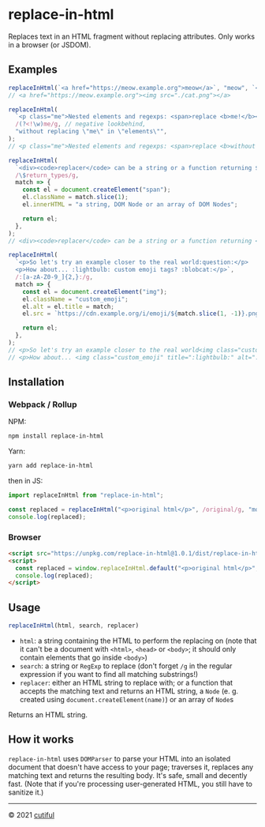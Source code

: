# replace-in-html
Replaces text in an HTML fragment without replacing attributes. Only works in a
browser (or JSDOM).

## Examples
```js
replaceInHtml(`<a href="https://meow.example.org">meow</a>`, "meow", `<img src="./cat.png">`);
// <a href="https://meow.example.org"><img src="./cat.png"></a>

replaceInHtml(
  `<p class="me">Nested elements and regexps: <span>replace <b>me!</b></span> <span>and me!</span></p>`,
  /(?<!\w)me/g, // negative lookbehind,
  "without replacing \"me\" in \"elements\"",
);
// <p class="me">Nested elements and regexps: <span>replace <b>without replacing "me" in "elements"!</b></span> <span>and without replacing "me" in "elements"!</span></p>

replaceInHtml(
  `<div><code>replacer</code> can be a string or a function returning $return_types</div>`,
  /\$return_types/g,
  match => {
    const el = document.createElement("span");
    el.className = match.slice(1);
    el.innerHTML = "a string, DOM Node or an array of DOM Nodes";

    return el;
  },
);
// <div><code>replacer</code> can be a string or a function returning <span class="return_types">a string, DOM Node or an array of DOM Nodes</span></div>

replaceInHtml(
  `<p>So let's try an example closer to the real world:question:</p>
  <p>How about... :lightbulb: custom emoji tags? :blobcat:</p>`,
  /:[a-zA-Z0-9_]{2,}:/g,
  match => {
    const el = document.createElement("img");
    el.className = "custom_emoji";
    el.alt = el.title = match;
    el.src = `https://cdn.example.org/i/emoji/${match.slice(1, -1)}.png`;

    return el;
  },
);
// <p>So let's try an example closer to the real world<img class="custom_emoji" title=":question:" alt=":question:" src="https://cdn.example.org/i/emoji/question.png"></p>
// <p>How about... <img class="custom_emoji" title=":lightbulb:" alt=":lightbulb:" src="https://cdn.example.org/i/emoji/lightbulb.png"> custom emoji tags? <img class="custom_emoji" title=":blobcat:" alt=":blobcat:" src="https://cdn.example.org/i/emoji/blobcat.png"></p>
```

## Installation
### Webpack / Rollup
NPM:
```sh
npm install replace-in-html
```

Yarn:
```sh
yarn add replace-in-html
```

then in JS:
```js
import replaceInHtml from "replace-in-html";

const replaced = replaceInHtml("<p>original html</p>", /original/g, "modified");
console.log(replaced);
```

### Browser
```html
<script src="https://unpkg.com/replace-in-html@1.0.1/dist/replace-in-html.js"></script>
<script>
  const replaced = window.replaceInHtml.default("<p>original html</p>", /original/g, "modified");
  console.log(replaced);
</script>
```

## Usage
```js
replaceInHtml(html, search, replacer)
```

- `html`: a string containing the HTML to perform the replacing on (note that it can't be a document with `<html>`, `<head>` or `<body>`; it should only contain elements that go inside `<body>`)
- `search`: a string or `RegExp` to replace (don't forget `/g` in the regular expression if you want to find all matching substrings!)
- `replacer`: either an HTML string to replace with; or a function that accepts the matching text and returns an HTML string, a `Node` (e. g. created using `document.createElement(name)`) or an array of `Node`s

Returns an HTML string.

## How it works
`replace-in-html` uses `DOMParser` to parse your HTML into an isolated document
that doesn't have access to your page; traverses it, replaces any matching text
and returns the resulting body. It's safe, small and decently fast. (Note that
if you're processing user-generated HTML, you still have to sanitize it.)

<!---
## Signature
```ts
replaceInHtml(html: string, search: string | RegExp, replacer: (match: string) => string | Node | Node[]): string
```
--->

***

&copy; 2021 [cutiful](https://github.com/cutiful)
